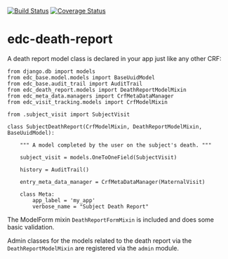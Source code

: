[![Build Status](https://travis-ci.org/botswana-harvard/edc-death-report.svg)](https://travis-ci.org/botswana-harvard/edc-death-report)
[![Coverage Status](https://coveralls.io/repos/botswana-harvard/edc-death-report/badge.svg?branch=develop&service=github)](https://coveralls.io/github/botswana-harvard/edc-death-report?branch=develop)

# edc-death-report


A death report model class is declared in your app just like any other CRF:

	from django.db import models
	from edc_base.model.models import BaseUuidModel
	from edc_base.audit_trail import AuditTrail
	from edc_death_report.models import DeathReportModelMixin
	from edc_meta_data.managers import CrfMetaDataManager
	from edc_visit_tracking.models import CrfModelMixin
	
	from .subject_visit import SubjectVisit	
	
	class SubjectDeathReport(CrfModelMixin, DeathReportModelMixin, BaseUuidModel):
	
	    """ A model completed by the user on the subject's death. """
		
	    subject_visit = models.OneToOneField(SubjectVisit)
	
	    history = AuditTrail()
	
	    entry_meta_data_manager = CrfMetaDataManager(MaternalVisit)
	
	    class Meta:
	        app_label = 'my_app'
	        verbose_name = "Subject Death Report"


The ModelForm mixin `DeathReportFormMixin` is included and does some basic validation.

Admin classes for the models related to the death report via the `DeathReportModelMixin` are registered via the `admin` module.